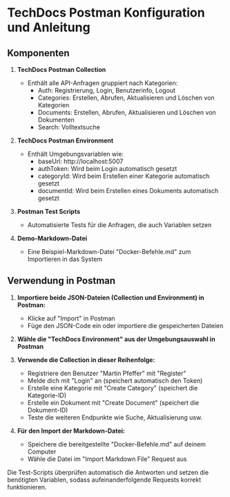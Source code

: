 # TechDocs Postman Konfiguration und Anleitung

## Komponenten

1. **TechDocs Postman Collection**
   * Enthält alle API-Anfragen gruppiert nach Kategorien:
      * Auth: Registrierung, Login, Benutzerinfo, Logout
      * Categories: Erstellen, Abrufen, Aktualisieren und Löschen von Kategorien
      * Documents: Erstellen, Abrufen, Aktualisieren und Löschen von Dokumenten
      * Search: Volltextsuche

2. **TechDocs Postman Environment**
   * Enthält Umgebungsvariablen wie:
      * baseUrl: http://localhost:5007
      * authToken: Wird beim Login automatisch gesetzt
      * categoryId: Wird beim Erstellen einer Kategorie automatisch gesetzt
      * documentId: Wird beim Erstellen eines Dokuments automatisch gesetzt

3. **Postman Test Scripts**
   * Automatisierte Tests für die Anfragen, die auch Variablen setzen

4. **Demo-Markdown-Datei**
   * Eine Beispiel-Markdown-Datei "Docker-Befehle.md" zum Importieren in das System

## Verwendung in Postman

1. **Importiere beide JSON-Dateien (Collection und Environment) in Postman:**
   * Klicke auf "Import" in Postman
   * Füge den JSON-Code ein oder importiere die gespeicherten Dateien

2. **Wähle die "TechDocs Environment" aus der Umgebungsauswahl in Postman**

3. **Verwende die Collection in dieser Reihenfolge:**
   * Registriere den Benutzer "Martin Pfeffer" mit "Register"
   * Melde dich mit "Login" an (speichert automatisch den Token)
   * Erstelle eine Kategorie mit "Create Category" (speichert die Kategorie-ID)
   * Erstelle ein Dokument mit "Create Document" (speichert die Dokument-ID)
   * Teste die weiteren Endpunkte wie Suche, Aktualisierung usw.

4. **Für den Import der Markdown-Datei:**
   * Speichere die bereitgestellte "Docker-Befehle.md" auf deinem Computer
   * Wähle die Datei im "Import Markdown File" Request aus

Die Test-Scripts überprüfen automatisch die Antworten und setzen die benötigten Variablen, sodass aufeinanderfolgende Requests korrekt funktionieren.
